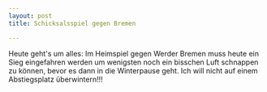 ```yaml
---
layout: post
title: Schicksalsspiel gegen Bremen

---
```


Heute geht's um alles: Im Heimspiel gegen Werder Bremen muss heute ein Sieg eingefahren werden um wenigsten noch ein bisschen Luft schnappen zu können, bevor es dann in die Winterpause geht. Ich will nicht auf einem Abstiegsplatz überwintern!!!


